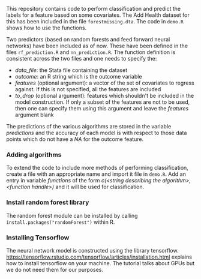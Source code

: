 This repository contains code to perform classification and predict the labels for a feature based on some covariates. The Add Health dataset for this has been included in the file `forestmissing.dta`. The code in `demo.R` shows how to use the functions.

Two predictors (based on random forests and feed forward neural networks) have been included as of now. These have been defined in the files `rf_prediction.R` and `nn_prediction.R`. The function definition is consistent across the two files and one needs to specify the:
- *data_file*: the Stata file containing the dataset
- *outcome*: an R string which is the outcome variable
- *features* (optional argument): a vector of the set of covariates to regress against. If this is not specified, all the features are included
- *to_drop* (optional argument): features which shouldn't be included in the model construction. If only a subset of the features are not to be used, then one can specify them using this argument and leave the *features* argument blank

The predictions of the various algorithms are stored in the variable *predictions* and the accuracy of each model is with respect to those data points which do not have a *NA* for the outcome feature.

### Adding algorithms
To extend the code to include more methods of performing classification, create a file with an appropriate name and import it file in `demo.R`. Add an entry in variable *functions* of the form *c(\<string describing the algorithm\>, \<function handle\>)* and it will be used for classification.

### Install random forest library
The random forest module can be installed by calling `install.packages("randomForest")` within R.

### Installing Tensorflow
The neural network model is constructed using the library tensorflow. <https://tensorflow.rstudio.com/tensorflow/articles/installation.html> explains how to install tensorflow on your machine. The tutorial talks about GPUs but we do not need them for our purposes.
